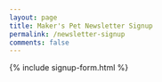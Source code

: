 ```yaml
---
layout: page
title: Maker's Pet Newsletter Signup
permalink: /newsletter-signup
comments: false
---
```


<div class="row">
<div class="col-md-6">
<div class="text-center">
{% include signup-form.html %}
</div>
</div>
</div>
